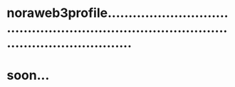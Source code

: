 # noraweb3profile................................................................................................................
# soon...

